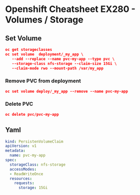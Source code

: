 # Openshift Cheatsheet EX280 - Volumes / Storage

## Set Volume

```json
oc get storageclasses
oc set volume  deployment/_my_app \
   --add --replace --name pvc-my-app --type pvc \
   --storage-class nfs-storage --claim-size 15Gi \
   --claim-mode rwo --mount-path /var/my_app   
```
### Remove PVC from deployment
```json
oc set volume deploy/_my_app --remove --name pvc-my-app
```

### Delete PVC 
```json
oc delete pvc/pvc-my-app
```

## Yaml

```yaml
kind: PersistenVolumeClaim
apiVersion: v1
metadata:
  name: pvc-my-app
spec:
  storageClass: nfs-storage
  accessModes:
  - ReadWriteOnce
  resources:
    requests:
      storage: 15Gi
```